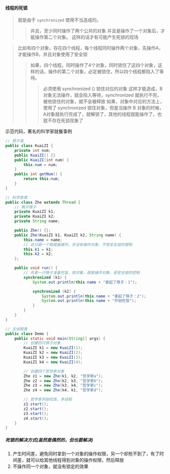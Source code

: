 


#### 线程的死锁
> 就是由于 `synchronized` 使用不当造成的。
>> 并且，至少同时操作了两个公共的对象
>> 并且是操作了一个对象后，才能操作第二个对象。
>> 这样的话才有可能产生死锁的现场

> 比如有四个对象，存在四个线程，每个线程同时操作两个对象，先操作A，才能操作B，并且对象使用了安全锁
>> 如果，四个线程，同时操作了4个对象，同时锁住了这四个对象，这样的话，操作的第二个对象，必定被锁住，所以四个线程都陷入了等待。
>>> 必须使用 synchronized () 锁住对应的对象
>>> 这样才能造成，B 对象无法操作，就会陷入等待，synchronized 就执行不完，被他锁住的对象，就不会被释放
>>> 如果，对象中对应的方法上，使用了 synchronized 锁住对象，但是当操作 B 对象的时候，A对象就执行完成了，就解锁了，其他的线程就能操作了，也就不存在死锁现象了



示范代码，著名的科学家就餐事例
```java
// 筷子类
public class KuaiZI {
    private int num;
    public KuaiZI() {}
    public KuaiZI(int num) {
        this.num = num;
    }
    public int getNum() {
        return this.num;
    }
}

// 科学家类
public class Zhe extends Thread {
    // 两只筷子
    private KuaiZI k1;
    private KuaiZI k2;
    private String name;

    public Zhe() {};
    public Zhe(KuaiZI k1, KuaiZI k2, String name) {
        this.name = name;
        // 这只是一个赋值操操作，并没有操作对象，不受安全锁的限制
        this.k1 = k1;
        this.k2 = k2;
    };

    public void run() {
        // 先拿一只筷子准备吃饭，锁对象，就是操作对象，受安全锁的控制
        synchronized (k1) {
            System.out.println(this.name + "拿起了筷子：1");

            synchronized (k2) {
                System.out.println(this.name + "拿起了筷子：2");
                System.out.println(this.name + "开始吃饭");
            }
        }
    }
}

// 主线程类
public class Demo {
    public static void main(String[] args) {
        // 创建四只筷子对象
        KuaiZI k1 = new KuaiZI(1);
        KuaiZI k2 = new KuaiZI(2);
        KuaiZI k3 = new KuaiZI(3);
        KuaiZI k4 = new KuaiZI(4);

        // 创建四个哲学家对象
        Zhe z1 = new Zhe(k1, k2, "哲学家a");
        Zhe z2 = new Zhe(k2, k3, "哲学家b");
        Zhe z3 = new Zhe(k3, k4, "哲学家c");
        Zhe z4 = new Zhe(k4, k1, "哲学家d");

        // 哲学家开始吃饭，多线程
        z1.start();
        z2.start();
        z3.start();
        z4.start();
    }
}
```







##### 死锁的解决方式(虽然是偶然的，但也要解决)
1. 产生时间差，避免同时拿到一个对象的操作权限，另一个却抢不到了，有了时间差，就可以给其他线程得到对象的操作权限，然后释放
2. 不操作同一个对象，就没有锁定的效果



